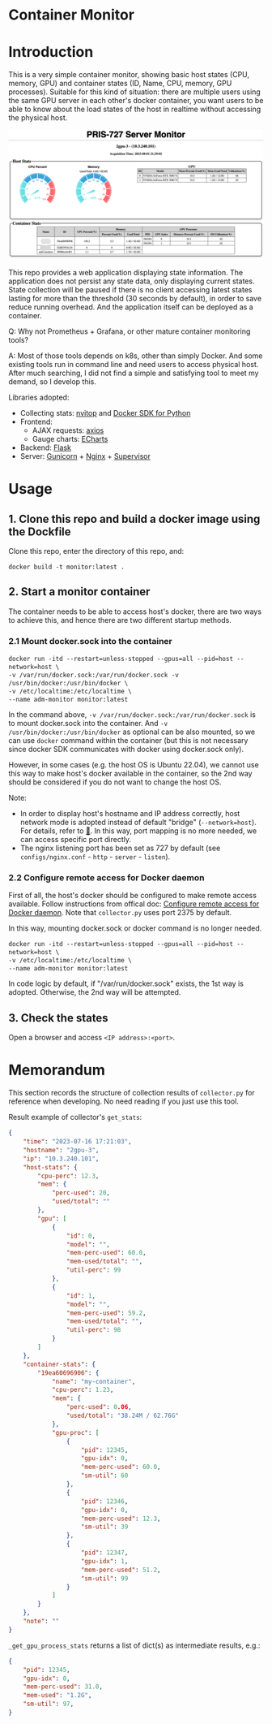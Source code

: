 # Container Monitor

# Introduction

This is a very simple container monitor, showing basic host states (CPU, memory, GPU) and container states (ID, Name, CPU, memory, GPU processes). Suitable for this kind of situation: there are multiple users using the same GPU server in each other's docker container, you want users to be able to know about the load states of the host in realtime without accessing the physical host.

![](docs/Screenshot.png)

This repo provides a web application displaying state information. The application does not persist any state data, only displaying current states. State collection will be paused if there is no client accessing latest states lasting for more than the threshold (30 seconds by default), in order to save reduce running overhead. And the application itself can be deployed as a container.

Q: Why not Prometheus + Grafana, or other mature container monitoring tools?

A: Most of those tools depends on k8s, other than simply Docker. And some existing tools run in command line and need users to access physical host. After much searching, I did not find a simple and satisfying tool to meet my demand, so I develop this. 

Libraries adopted: 
- Collecting stats: [nvitop](https://github.com/XuehaiPan/nvitop#for-docker-users) and [Docker SDK for Python](https://github.com/docker/docker-py)
- Frontend: 
    - AJAX requests: [axios](https://github.com/axios/axios)
    - Gauge charts: [ECharts](https://github.com/apache/echarts)
- Backend: [Flask](https://github.com/pallets/flask)
- Server: [Gunicorn](https://github.com/benoitc/gunicorn) + [Nginx](https://nginx.org) + [Supervisor](https://github.com/Supervisor/supervisor)


# Usage

## 1. Clone this repo and build a docker image using the Dockfile

Clone this repo, enter the directory of this repo, and:

```shell
docker build -t monitor:latest .
```

## 2. Start a monitor container

The container needs to be able to access host's docker, there are two ways to achieve this, and hence there are two different startup methods.

### 2.1 Mount docker.sock into the container

```shell
docker run -itd --restart=unless-stopped --gpus=all --pid=host --network=host \
-v /var/run/docker.sock:/var/run/docker.sock -v /usr/bin/docker:/usr/bin/docker \
-v /etc/localtime:/etc/localtime \
--name adm-monitor monitor:latest
```

In the command above, `-v /var/run/docker.sock:/var/run/docker.sock` is to mount docker.sock into the container. And `-v /usr/bin/docker:/usr/bin/docker` as optional can be also mounted, so we can use `docker` command within the container (but this is not necessary since docker SDK communicates with docker using docker.sock only). 

However, in some cases (e.g. the host OS is Ubuntu 22.04), we cannot use this way to make host's docker available in the container, so the 2nd way should be considered if you do not want to change the host OS.

Note: 
- In order to display host's hostname and IP address correctly, host network mode is adopted instead of default "bridge" (`--network=host`). For details, refer to [🔗](https://stackoverflow.com/questions/24319662/from-inside-of-a-docker-container-how-do-i-connect-to-the-localhost-of-the-mach). In this way, port mapping is no more needed, we can access specific port directly.
- The nginx listening port has been set as 727 by default (see `configs/nginx.conf` - `http` - `server` - `listen`).


### 2.2 Configure remote access for Docker daemon

First of all, the host's docker should be configured to make remote access available. Follow instructions from offical doc: [Configure remote access for Docker daemon](https://docs.docker.com/config/daemon/remote-access/). Note that `collector.py` uses port 2375 by default.

In this way, mounting docker.sock or docker command is no longer needed.

```shell
docker run -itd --restart=unless-stopped --gpus=all --pid=host --network=host \
-v /etc/localtime:/etc/localtime \
--name adm-monitor monitor:latest
```

In code logic by default, if "/var/run/docker.sock" exists, the 1st way is adopted. Otherwise, the 2nd way will be attempted.


## 3. Check the states

Open a browser and access `<IP address>:<port>`.


# Memorandum

This section records the structure of collection results of `collector.py` for reference when developing. No need reading if you just use this tool.

Result example of collector's `get_stats`:

```json
{
    "time": "2023-07-16 17:21:03",
    "hostname": "2gpu-3",
    "ip": "10.3.240.101",
    "host-stats": {
        "cpu-perc": 12.3,
        "mem": {
            "perc-used": 20,
            "used/total": ""
        },
        "gpu": [
            {
                "id": 0,
                "model": "",
                "mem-perc-used": 60.0,
                "mem-used/total": "",
                "util-perc": 99
            },
            {
                "id": 1,
                "model": "",
                "mem-perc-used": 59.2,
                "mem-used/total": "",
                "util-perc": 98
            }
        ]
    },
    "container-stats": {
        "19ea60696906": {
            "name": "my-container",
            "cpu-perc": 1.23,
            "mem": {
                "perc-used": 0.06,
                "used/total": "38.24M / 62.76G"
            },
            "gpu-proc": [
                {
                    "pid": 12345,
                    "gpu-idx": 0,
                    "mem-perc-used": 60.0,
                    "sm-util": 60
                },
                {
                    "pid": 12346,
                    "gpu-idx": 0,
                    "mem-perc-used": 12.3,
                    "sm-util": 39
                },
                {
                    "pid": 12347,
                    "gpu-idx": 1,
                    "mem-perc-used": 51.2,
                    "sm-util": 99                        
                }
            ]
        }
    },
    "note": ""
}
```

`_get_gpu_process_stats` returns a list of dict(s) as intermediate results, e.g.:
```json
{
    "pid": 12345,
    "gpu-idx": 0,
    "mem-perc-used": 31.0,
    "mem-used": "1.2G",
    "sm-util": 97,
}
```
